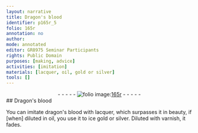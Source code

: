 ```yaml
---
layout: narrative
title: Dragon's blood
identifier: p165r_5
folio: 165r
annotation: no
author:
mode: annotated
editor: GR8975 Seminar Participants
rights: Public Domain
purposes: [making, advice]
activities: [imitation]
materials: [lacquer, oil, gold or silver]
tools: []
---
```


 <div class="folio" align="center">- - - - - <a href="http://gallica.bnf.fr/ark:/12148/btv1b9059316c/f336.item" target="_blank"><img src="https://cu-mkp.github.io/GR8975-edition/assets/photo-icon.png" alt="folio image: " style="display:inline-block; margin-bottom:-3px;"/>165r</a> - - - - - </div> 
## Dragon's blood

 
<span class="activity">You can imitate dragon's blood with <span class="material">lacquer</span>, which surpasses it in beauty, if [when] diluted in <span class="material">oil</span>, you use it to ice <span class="material">gold or silver</span>. Diluted with varnish, it fades.</span>
 